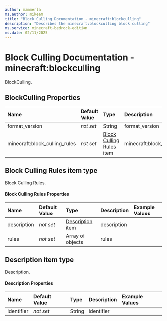 ```yaml
---
author: mammerla
ms.author: mikeam
title: "Block Culling Documentation - minecraft:blockculling"
description: "Describes the minecraft:blockculling block culling"
ms.service: minecraft-bedrock-edition
ms.date: 02/11/2025 
---
```


# Block Culling Documentation - minecraft:blockculling

BlockCulling.


## BlockCulling Properties

|Name       |Default Value |Type |Description |Example Values |
|:----------|:-------------|:----|:-----------|:------------- |
| format_version | *not set* | String | format_version |  | 
| minecraft:block_culling_rules | *not set* | [Block Culling Rules](#block-culling-rules-item-type) item | minecraft:block_culling_rules |  | 

## Block Culling Rules item type
Block Culling Rules.


#### Block Culling Rules Properties

|Name       |Default Value |Type |Description |Example Values |
|:----------|:-------------|:----|:-----------|:------------- |
| description | *not set* | [Description](#description-item-type) item | description |  | 
| rules | *not set* | Array of objects | rules |  | 

## Description item type
Description.


#### Description Properties

|Name       |Default Value |Type |Description |Example Values |
|:----------|:-------------|:----|:-----------|:------------- |
| identifier | *not set* | String | identifier |  | 